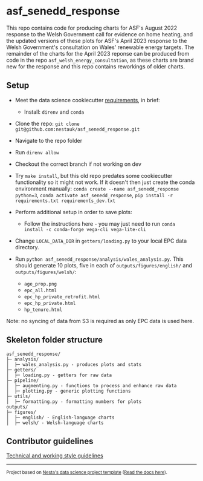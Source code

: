 # asf_senedd_response

This repo contains code for producing charts for ASF's August 2022 response to the Welsh Government call for evidence on home heating, and the updated versions of these plots for ASF's April 2023 response to the Welsh Government's consultation on Wales' renewable energy targets. The remainder of the charts for the April 2023 reponse can be produced from code in the repo `asf_welsh_energy_consultation`, as these charts are brand new for the response and this repo contains reworkings of older charts.

## Setup

- Meet the data science cookiecutter [requirements](http://nestauk.github.io/ds-cookiecutter/quickstart), in brief:
  - Install: `direnv` and `conda`
- Clone the repo: `git clone git@github.com:nestauk/asf_senedd_response.git`
- Navigate to the repo folder
- Run `direnv allow`
- Checkout the correct branch if not working on dev
- Try `make install`, but this old repo predates some cookiecutter functionality so it might not work. If it doesn't then just create the conda environment manually: `conda create --name asf_senedd_response python=3`, `conda activate asf_senedd_response`, `pip install -r requirements.txt requirements_dev.txt`
- Perform additional setup in order to save plots:

  - Follow the instructions here - you may just need to run `conda install -c conda-forge vega-cli vega-lite-cli`

- Change `LOCAL_DATA_DIR` in `getters/loading.py` to your local EPC data directory.

- Run `python asf_senedd_response/analysis/wales_analysis.py`. This should generate 10 plots, five in each of `outputs/figures/english/` and `outputs/figures/welsh/`:
  - `age_prop.png`
  - `epc_all.html`
  - `epc_hp_private_retrofit.html`
  - `epc_hp_private.html`
  - `hp_tenure.html`

Note: no syncing of data from S3 is required as only EPC data is used here.

## Skeleton folder structure

```
asf_senedd_response/
├─ analysis/
│  ├─ wales_analysis.py - produces plots and stats
├─ getters/
│  ├─ loading.py - getters for raw data
├─ pipeline/
│  ├─ augmenting.py - functions to process and enhance raw data
│  ├─ plotting.py - generic plotting functions
├─ utils/
│  ├─ formatting.py - formatting numbers for plots
outputs/
├─ figures/
│  ├─ english/ - English-language charts
│  ├─ welsh/ - Welsh-language charts
```

## Contributor guidelines

[Technical and working style guidelines](https://github.com/nestauk/ds-cookiecutter/blob/master/GUIDELINES.md)

---

<small><p>Project based on <a target="_blank" href="https://github.com/nestauk/ds-cookiecutter">Nesta's data science project template</a>
(<a href="http://nestauk.github.io/ds-cookiecutter">Read the docs here</a>).
</small>
